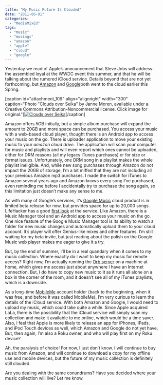 ```yaml
---
title: "My Music Future Is Clouded"
date: "2011-06-01"
categories: 
  - "MediaMixEd"
tags: 
  - "music"
  - "musings"
  - "amazon"
  - "apple"
  - "cloud"
  - "google"
---
```


Yesterday we read of Apple’s announcement that Steve Jobs will address the assembled loyal at the WWDC event this summer, and that he will be talking about the rumored iCloud service. Details beyond that are not yet forthcoming, but [Amazon](http://www.amazon.com/) and [Google](http://music.google.com/)both went to the cloud earlier this Spring.

\[caption id="attachment\_109" align="alignright" width="300" caption="Photo "Clouds over Seika" by Janne Moren, available under a Creative Commons Attribution-Noncommercial license. Click image for original."\][![](http://mediamixed.files.wordpress.com/2011/06/clouds.jpg?w=300 "Clouds over Seika")](http://www.flickr.com/photos/jannem/1190891691/)\[/caption\]

Amazon offers 5GB initially, but a simple album purchase will expand the amount to 20GB and more space can be purchased. You access your music with a web-based cloud player, thought there is an Android app to access your music on the go. There is uploader application to move your existing music to your _amazon cloud drive_. The application will scan your computer for music and playlists and will even report which ones cannot be uploaded, either for DRM reasons (all my legacy iTunes purchases) or for size or format issues. Unfortunately, one DRM song in a playlist makes the whole playlist ineligible. And, while new song purchases through Amazon do not impact the 20GB of storage, I’m a bit miffed that they are not including all your previous Amazon mp3 purchases. I made the switch for iTunes to Amazon several years ago and Amazon knows every song I’ve purchased, even reminding me before I accidentally try to purchase the song again, so this limitation just doesn’t make any sense to me.

As with many of Google’s services, it’s [Google Music](http://music.google.com/) cloud product is in limited beta release for now, but provides space for up to 20,000 songs. LifeHacker has a good [first look](http://lifehac.kr/lzJXlj) at the service. Like Amazon, there is a Music Manager tool and an Android app to access your music on the go. One nice feature of the Google Music Manager tool is its ability to watch a folder for new music changes and automatically upload them to your cloud account. It’s player will offer Genius-like mixes and other features. I’m still waiting for my beta invite, but just reading about the polish on the Google Music web player makes me eager to give it a try.

But, by the end of summer, I’ll be in a real quandary when it comes to my music collection. Where exactly do I want to keep my music for remote access? Right now, I’m actually running the [Orb server](http://www.orb.com/) on a machine at home, which gives me access just about anywhere I have an Internet connection. But, I do have to copy new music to it as it runs all alone on a box in the corner of the room, and it doesn’t see all of my iTunes playlists, which is a downside.

As a long-time [MobileMe](http://www.me.com/) account holder (back to the beginning, when it was free, and before it was called MobileMe), I’m very curious to learn the details of the iCloud service. With both Amazon and Google, I would need to upload my music, which could take quite a while. Since Apple acquired LaLa, there is the possibility that the iCloud service will simply scan my collection and make it available to me online, which would be a time saver. Also, I feel that Apple is more likely to release an app for iPhones, iPads, and iPod Touch devices as well, which Amazon and Google do not yet have. But, then again, I’m also a Roku owner, and who will play first on my Roku device?

Ah, the paralysis of choice! For now, I just don’t know. I will continue to buy music from Amazon, and will continue to download a copy for my offline use and mobile devices, but the future of my music collection is definitely still clouded.

Are you dealing with the same conundrums? Have you decided where your music collection will live? Let me know.

